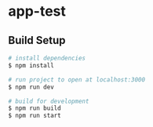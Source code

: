 # app-test

## Build Setup

```bash
# install dependencies
$ npm install

# run project to open at localhost:3000
$ npm run dev

# build for development
$ npm run build
$ npm run start
```
